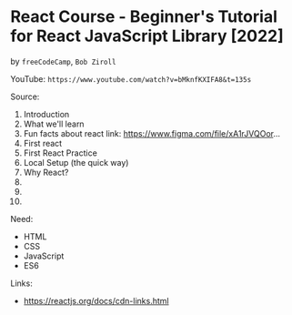 # React Course - Beginner's Tutorial for React JavaScript Library [2022]
by `freeCodeCamp`, `Bob Ziroll`

YouTube: `https://www.youtube.com/watch?v=bMknfKXIFA8&t=135s`

Source:

1. Introduction
2. What we'll learn
3. Fun facts about react link: https://www.figma.com/file/xA1rJVQOor...
4. First react
5. First React Practice 
6. Local Setup (the quick way)
7. Why React?
8.
9.
10.


Need:
* HTML
* CSS
* JavaScript
* ES6

Links:
* https://reactjs.org/docs/cdn-links.html